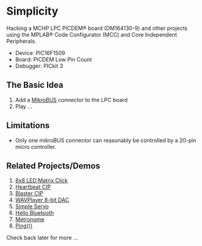 # Simplicity

Hacking a MCHP LPC PICDEM® board (DM164130-9) and other projects using the MPLAB® Code Configurator (MCC) and Core Independent Peripherals.

* Device: PIC16F1509
* Board: PICDEM Low Pin Count 
* Debugger: PICkit 3

## The Basic Idea
1. Add a [MikroBUS](http://www.mikroe.com/mikrobus/) connector to the LPC board 
2. Play ...

     
## Limitations
* Only one mikroBUS connector can reasonably be controlled by a 20-pin micro controller.  


## Related Projects/Demos
1. [8x8 LED Matrix Click](https://github.com/luciodj/LED8x8-Click) 
2. [Heartbeat CIP](https://github.com/luciodj/Heartbeat)
3. [Blaster CIP](https://github.com/luciodj/Blaster)
4. [WAVPlayer 8-bit DAC](https://github.com/luciodj/WAVPlayer) 
5. [Simple Servo](https://github.com/luciodj/SimpleServo)
6. [Hello Bluetooth](https://github.com/luciodj/HelloBlue)
7. [Metronome](https://github.com/luciodj/Metronome)
8. [Ping)))](https://github.com/luciodj/Ping)


Check back later for more ...    
     

    
